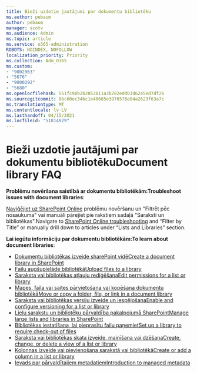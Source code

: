 ```yaml
---
title: Bieži uzdotie jautājumi par dokumentu bibliotēku
ms.author: pebaum
author: pebaum
manager: scotv
ms.audience: Admin
ms.topic: article
ms.service: o365-administration
ROBOTS: NOINDEX, NOFOLLOW
localization_priority: Priority
ms.collection: Adm_O365
ms.custom:
- "9002963"
- "5676"
- "9000292"
- "5680"
ms.openlocfilehash: 551fc98b2b2053811a3b282edd03d6245ed7df26
ms.sourcegitcommit: 8bc60ec34bc1e40685e3976576e04a2623f63a7c
ms.translationtype: MT
ms.contentlocale: lv-LV
ms.lasthandoff: 04/15/2021
ms.locfileid: "51814929"
---
```

# <a name="document-library-faq"></a><span data-ttu-id="07236-102">Bieži uzdotie jautājumi par dokumentu bibliotēku</span><span class="sxs-lookup"><span data-stu-id="07236-102">Document library FAQ</span></span>

<span data-ttu-id="07236-103">**Problēmu novēršana saistībā ar dokumentu bibliotēkām:**</span><span class="sxs-lookup"><span data-stu-id="07236-103">**Troubleshoot issues with document libraries**:</span></span>

<span data-ttu-id="07236-104">[Naviģējiet uz SharePoint Online](https://docs.microsoft.com/sharepoint/troubleshoot/online) problēmu novēršanu un "Filtrēt pēc nosaukuma" vai manuāli pārejiet pie rakstiem sadaļā "Saraksti un bibliotēkas".</span><span class="sxs-lookup"><span data-stu-id="07236-104">Navigate to [SharePoint Online troubleshooting](https://docs.microsoft.com/sharepoint/troubleshoot/online) and “Filter by Title” or manually drill down to articles under “Lists and Libraries” section.</span></span>

<span data-ttu-id="07236-105">**Lai iegūtu informāciju par dokumentu bibliotēkām:**</span><span class="sxs-lookup"><span data-stu-id="07236-105">**To learn about document libraries**:</span></span>

- [<span data-ttu-id="07236-106">Dokumentu bibliotēkas izveide sharePoint vidē</span><span class="sxs-lookup"><span data-stu-id="07236-106">Create a document library in SharePoint</span></span>](https://support.office.com/article/Create-a-document-library-in-SharePoint-306728fe-0325-4b28-b60d-f902e1d75939)
- [<span data-ttu-id="07236-107">Failu augšupielāde bibliotēkā</span><span class="sxs-lookup"><span data-stu-id="07236-107">Upload files to a library</span></span>](https://support.office.com/article/upload-files-to-a-library-da549fb1-1fcb-4167-87d0-4693e93cb7a0)
- [<span data-ttu-id="07236-108">Saraksta vai bibliotēkas atļauju rediģēšana</span><span class="sxs-lookup"><span data-stu-id="07236-108">Edit permissions for a list or library</span></span>](https://support.office.com/article/customize-permissions-for-a-sharepoint-list-or-library-02d770f3-59eb-4910-a608-5f84cc297782)
- [<span data-ttu-id="07236-109">Mapes, faila vai saites pārvietošana vai kopēšana dokumentu bibliotēkā</span><span class="sxs-lookup"><span data-stu-id="07236-109">Move or copy a folder, file, or link in a document library</span></span>](https://support.office.com/article/move-or-copy-files-in-sharepoint-00e2f483-4df3-46be-a861-1f5f0c1a87bc)
- [<span data-ttu-id="07236-110">Saraksta vai bibliotēkas versiju izveide un iespējošana</span><span class="sxs-lookup"><span data-stu-id="07236-110">Enable and configure versioning for a list or library</span></span>](https://support.office.com/article/enable-and-configure-versioning-for-a-list-or-library-1555d642-23ee-446a-990a-bcab618c7a37)
- [<span data-ttu-id="07236-111">Lielu sarakstu un bibliotēku pārvaldība pakalpojumā SharePoint</span><span class="sxs-lookup"><span data-stu-id="07236-111">Manage large lists and libraries in SharePoint</span></span>](https://support.office.com/article/manage-large-lists-and-libraries-in-sharepoint-b8588dae-9387-48c2-9248-c24122f07c59)
- [<span data-ttu-id="07236-112">Bibliotēkas iestatīšana, lai pieprasītu failu paņemiet</span><span class="sxs-lookup"><span data-stu-id="07236-112">Set up a library to require check-out of files</span></span>](https://support.microsoft.com/en-us/office/set-up-a-library-to-require-check-out-of-files-0c73792b-f727-4e19-a1f9-3173899e695b)
- [<span data-ttu-id="07236-113">Saraksta vai bibliotēkas skata izveide, mainīšana vai dzēšana</span><span class="sxs-lookup"><span data-stu-id="07236-113">Create, change, or delete a view of a list or library</span></span>](https://support.office.com/article/create-change-or-delete-a-view-of-a-list-or-library-27ae65b8-bc5b-4949-b29b-4ee87144a9c9)
- [<span data-ttu-id="07236-114">Kolonnas izveide vai pievienošana sarakstā vai bibliotēkā</span><span class="sxs-lookup"><span data-stu-id="07236-114">Create or add a column in a list or library</span></span>](https://support.microsoft.com/en-us/office/create-a-column-in-a-sharepoint-list-or-library-2b0361ae-1bd3-41a3-8329-269e5f81cfa2)
- [<span data-ttu-id="07236-115">Ievads par pārvaldītajiem metadatiem</span><span class="sxs-lookup"><span data-stu-id="07236-115">Introduction to managed metadata</span></span>](https://docs.microsoft.com/sharepoint/managed-metadata)
